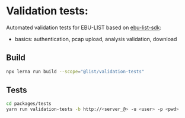 # Validation tests:

Automated validation tests for EBU-LIST based on [ebu-list-sdk](https://github.com/bisect-pt/ebu-list-sdk):

-   basics: authentication, pcap upload, analysis validation, download

## Build

```sh
npx lerna run build --scope="@list/validation-tests"
```

## Tests

```sh
cd packages/tests
yarn run validation-tests -b http://<server_@> -u <user> -p <pwd>
```
